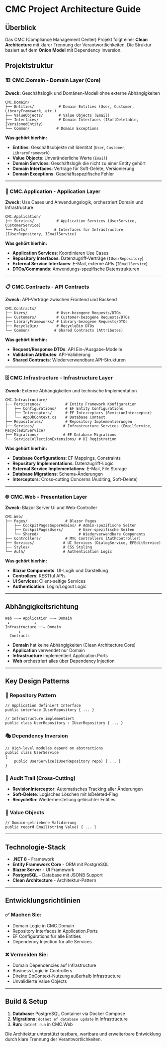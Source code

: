 CMC Project Architecture Guide
==============================

Überblick
---------

Das CMC (Compliance Management Center) Projekt folgt einer **Clean Architecture** mit klarer Trennung der Verantwortlichkeiten. Die Struktur basiert auf dem **Onion Model** mit Dependency Inversion.

Projektstruktur
---------------

### 🏗️ **CMC.Domain** - Domain Layer (Core)

**Zweck:** Geschäftslogik und Domänen-Modell ohne externe Abhängigkeiten

```
CMC.Domain/
├── Entities/           # Domain Entities (User, Customer, LibraryFramework, etc.)
├── ValueObjects/       # Value Objects (Email)
├── Interfaces/         # Domain Interfaces (ISoftDeletable, IVersionedEntity)
└── Common/            # Domain Exceptions

```

**Was gehört hierhin:**

-   **Entities**: Geschäftsobjekte mit Identität (`User`, `Customer`, `LibraryFramework`)
-   **Value Objects**: Unveränderliche Werte (`Email`)
-   **Domain Services**: Geschäftslogik die nicht zu einer Entity gehört
-   **Domain Interfaces**: Verträge für Soft-Delete, Versionierung
-   **Domain Exceptions**: Geschäftsspezifische Fehler

* * * * *

### 🎯 **CMC.Application** - Application Layer

**Zweck:** Use Cases und Anwendungslogik, orchestriert Domain und Infrastructure

```
CMC.Application/
├── Services/          # Application Services (UserService, CustomerService)
└── Ports/            # Interfaces für Infrastructure (IUserRepository, IEmailService)

```

**Was gehört hierhin:**

-   **Application Services**: Koordinieren Use Cases
-   **Repository Interfaces**: Datenzugriff-Verträge (`IUserRepository`)
-   **External Service Interfaces**: E-Mail, externe APIs (`IEmailService`)
-   **DTOs/Commands**: Anwendungs-spezifische Datenstrukturen

* * * * *

### 📋 **CMC.Contracts** - API Contracts

**Zweck:** API-Verträge zwischen Frontend und Backend

```
CMC.Contracts/
├── Users/             # User-bezogene Requests/DTOs
├── Customers/         # Customer-bezogene Requests/DTOs
├── LibraryFrameworks/ # Library-bezogene Requests/DTOs
├── RecycleBin/        # RecycleBin DTOs
└── Common/           # Shared Contracts (Attributes)

```

**Was gehört hierhin:**

-   **Request/Response DTOs**: API Ein-/Ausgabe-Modelle
-   **Validation Attributes**: API-Validierung
-   **Shared Contracts**: Wiederverwendbare API-Strukturen

* * * * *

### 🗄️ **CMC.Infrastructure** - Infrastructure Layer

**Zweck:** Externe Abhängigkeiten und technische Implementation

```
CMC.Infrastructure/
├── Persistence/           # Entity Framework Konfiguration
│   ├── Configurations/    # EF Entity Configurations
│   ├── Interceptors/      # EF Interceptors (RevisionInterceptor)
│   └── AppDbContext.cs    # Database Context
├── Repositories/          # Repository Implementierungen
├── Services/             # Infrastructure Services (EmailService, RecycleBinService)
├── Migrations/           # EF Database Migrations
└── ServiceCollectionExtensions/ # DI Registration

```

**Was gehört hierhin:**

-   **Database Configurations**: EF Mappings, Constraints
-   **Repository Implementations**: Datenzugriff-Logic
-   **External Service Implementations**: E-Mail, File Storage
-   **Database Migrations**: Schema-Änderungen
-   **Interceptors**: Cross-cutting Concerns (Auditing, Soft-Delete)

* * * * *

### 🌐 **CMC.Web** - Presentation Layer

**Zweck:** Blazor Server UI und Web-Controller

```
CMC.Web/
├── Pages/                 # Blazor Pages
│   ├── CockpitPagesSuperAdmins/ # Admin-spezifische Seiten
│   ├── CockpitPagesUsers/       # User-spezifische Seiten
│   └── Shared/                  # Wiederverwendbare Components
├── Controllers/           # MVC Controllers (AuthController)
├── Services/             # UI Services (DialogService, EFEditService)
├── Styles/               # CSS Styling
└── Auth/                 # Authentication Logic

```

**Was gehört hierhin:**

-   **Blazor Components**: UI-Logik und Darstellung
-   **Controllers**: RESTful APIs
-   **UI Services**: Client-seitige Services
-   **Authentication**: Login/Logout Logic

* * * * *

Abhängigkeitsrichtung
---------------------

```
Web ──→ Application ──→ Domain
 ↓           ↓
Infrastructure ──→ Domain
      ↓
  Contracts

```

-   **Domain** hat keine Abhängigkeiten (Clean Architecture Core)
-   **Application** verwendet nur Domain
-   **Infrastructure** implementiert Application.Ports
-   **Web** orchestriert alles über Dependency Injection

* * * * *

Key Design Patterns
-------------------

### 🔄 **Repository Pattern**

```
// Application definiert Interface
public interface IUserRepository { ... }

// Infrastructure implementiert
public class UserRepository : IUserRepository { ... }

```

### 🎭 **Dependency Inversion**

```
// High-level modules depend on abstractions
public class UserService
{
    public UserService(IUserRepository repo) { ... }
}

```

### 📝 **Audit Trail (Cross-Cutting)**

-   **RevisionInterceptor**: Automatisches Tracking aller Änderungen
-   **Soft-Delete**: Logisches Löschen mit IsDeleted-Flag
-   **RecycleBin**: Wiederherstellung gelöschter Entities

### 🎯 **Value Objects**

```
// Domain-getriebene Validierung
public record Email(string Value) { ... }

```

* * * * *

Technologie-Stack
-----------------

-   **.NET 8** - Framework
-   **Entity Framework Core** - ORM mit PostgreSQL
-   **Blazor Server** - UI Framework
-   **PostgreSQL** - Database mit JSONB Support
-   **Clean Architecture** - Architektur-Pattern

* * * * *

Entwicklungsrichtlinien
-----------------------

### ✅ **Machen Sie:**

-   Domain Logic in CMC.Domain
-   Repository Interfaces in Application.Ports
-   EF Configurations für alle Entities
-   Dependency Injection für alle Services

### ❌ **Vermeiden Sie:**

-   Domain Dependencies auf Infrastructure
-   Business Logic in Controllers
-   Direkte DbContext-Nutzung außerhalb Infrastructure
-   Unvalidierte Value Objects

* * * * *

Build & Setup
-------------

1.  **Database:** PostgreSQL Container via Docker Compose
2.  **Migrations:** `dotnet ef database update` in Infrastructure
3.  **Run:** `dotnet run` in CMC.Web

Die Architektur unterstützt testbare, wartbare und erweiterbare Entwicklung durch klare Trennung der Verantwortlichkeiten.
